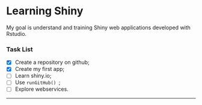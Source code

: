 Learning Shiny
===

My goal is understand and training Shiny web applications developed with Rstudio.



### Task List
- [x] Create a repository on github;
- [X] Create my first app;
- [ ] Learn shiny.io;
- [ ] Use ```runGitHub() ```;
- [ ] Explore webservices.
-----
